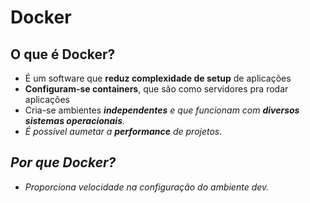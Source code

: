 # Docker

## O que é Docker?

- É um software que __reduz complexidade de setup__ de aplicações
- __Configuram-se containers__, que são como servidores pra rodar aplicações
- Cria-se ambientes __<em>independentes<em>__ e que funcionam com __diversos sistemas operacionais__.
- É possível aumetar a __performance__ de projetos.
  
## Por que Docker?

- Proporciona velocidade na configuração do ambiente dev.
